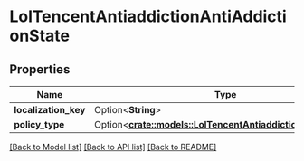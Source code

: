 # LolTencentAntiaddictionAntiAddictionState

## Properties

Name | Type | Description | Notes
------------ | ------------- | ------------- | -------------
**localization_key** | Option<**String**> |  | [optional]
**policy_type** | Option<[**crate::models::LolTencentAntiaddictionPolicyType**](LolTencentAntiaddictionPolicyType.md)> |  | [optional]

[[Back to Model list]](../README.md#documentation-for-models) [[Back to API list]](../README.md#documentation-for-api-endpoints) [[Back to README]](../README.md)



